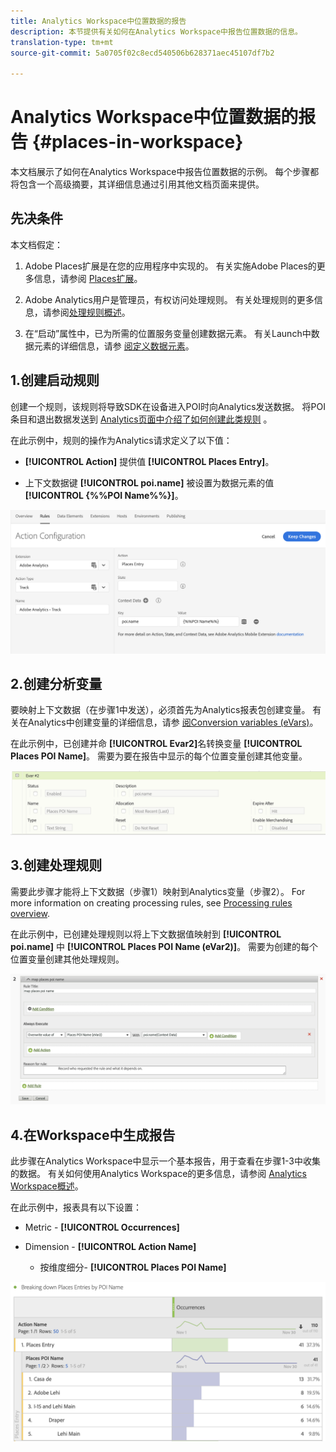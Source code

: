 ```yaml
---
title: Analytics Workspace中位置数据的报告
description: 本节提供有关如何在Analytics Workspace中报告位置数据的信息。
translation-type: tm+mt
source-git-commit: 5a0705f02c8ecd540506b628371aec45107df7b2

---
```



# Analytics Workspace中位置数据的报告 {#places-in-workspace}

本文档展示了如何在Analytics Workspace中报告位置数据的示例。 每个步骤都将包含一个高级摘要，其详细信息通过引用其他文档页面来提供。

## 先决条件

本文档假定：

1. Adobe Places扩展是在您的应用程序中实现的。 有关实施Adobe Places的更多信息，请参阅 [Places扩展](/help/places-ext-aep-sdks/places-extension/places-extension.md)。

1. Adobe Analytics用户是管理员，有权访问处理规则。 有关处理规则的更多信息，请参阅[处理规则概述](https://docs.adobe.com/content/help/en/analytics/admin/admin-tools/processing-rules/processing-rules.html)。

1. 在“启动”属性中，已为所需的位置服务变量创建数据元素。 有关Launch中数据元素的详细信息，请参 [阅定义数据元素](/help/use-places-launch-workflow/define-data-elements.md)。


## 1.创建启动规则

创建一个规则，该规则将导致SDK在设备进入POI时向Analytics发送数据。 将POI条目和退出数据发送到 [Analytics页面中介绍了如何创建此类规则](/help/use-places-with-other-solutions/places-adobe-analytics/use-places-adobe-analytics.md) 。

在此示例中，规则的操作为Analytics请求定义了以下值：

* **[!UICONTROL Action]** 提供值 **[!UICONTROL Places Entry]**。

* 上下文数据键 **[!UICONTROL poi.name]** 被设置为数据元素的值 **[!UICONTROL {%%POI Name%%}]**。

![“设置操作”](/help/assets/pt-setAction.png)

## 2.创建分析变量

要映射上下文数据（在步骤1中发送），必须首先为Analytics报表包创建变量。 有关在Analytics中创建变量的详细信息，请参 [阅Conversion variables \(eVars\)](https://docs.adobe.com/content/help/en/analytics/implementation/analytics-basics/ref-conversion-variables-evar.html)。

在此示例中，已创建并命 **[!UICONTROL Evar2]**&#x200B;名转换变量 **[!UICONTROL Places POI Name]**。 需要为要在报告中显示的每个位置变量创建其他变量。

![“创建分析变量”](/help/assets/aa-evar.png)

## 3.创建处理规则

需要此步骤才能将上下文数据（步骤1）映射到Analytics变量（步骤2）。 For more information on creating processing rules, see [Processing rules overview](https://docs.adobe.com/content/help/en/analytics/admin/admin-tools/processing-rules/processing-rules.html).

在此示例中，已创建处理规则以将上下文数据值映射到 **[!UICONTROL poi.name]** 中 **[!UICONTROL Places POI Name \(eVar2\)]**。 需要为创建的每个位置变量创建其他处理规则。

![“创建处理规则”](/help/assets/aa-processing-rule.png)

## 4.在Workspace中生成报告

此步骤在Analytics Workspace中显示一个基本报告，用于查看在步骤1-3中收集的数据。 有关如何使用Analytics Workspace的更多信息，请参阅 [Analytics Workspace概述](https://docs.adobe.com/content/help/en/analytics/analyze/analysis-workspace/analysis-workspace-features.html)。

在此示例中，报表具有以下设置：

* Metric - **[!UICONTROL Occurrences]**

* Dimension - **[!UICONTROL Action Name]**

   * 按维度细分- **[!UICONTROL Places POI Name]**

![“在工作区中创建报告”](/help/assets/aa-workspace.png)
